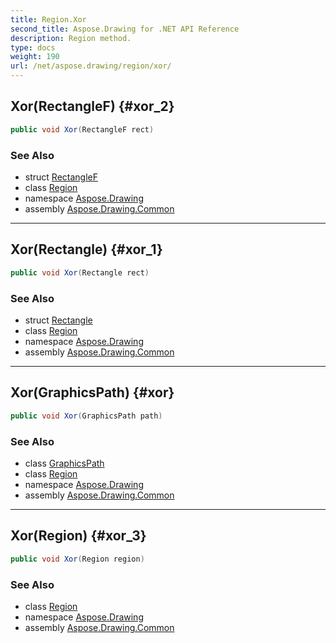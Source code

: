 ```yaml
---
title: Region.Xor
second_title: Aspose.Drawing for .NET API Reference
description: Region method. 
type: docs
weight: 190
url: /net/aspose.drawing/region/xor/
---
```

## Xor(RectangleF) {#xor_2}

```csharp
public void Xor(RectangleF rect)
```

### See Also

* struct [RectangleF](../../rectanglef/)
* class [Region](../)
* namespace [Aspose.Drawing](../../region/)
* assembly [Aspose.Drawing.Common](../../../)

---

## Xor(Rectangle) {#xor_1}

```csharp
public void Xor(Rectangle rect)
```

### See Also

* struct [Rectangle](../../rectangle/)
* class [Region](../)
* namespace [Aspose.Drawing](../../region/)
* assembly [Aspose.Drawing.Common](../../../)

---

## Xor(GraphicsPath) {#xor}

```csharp
public void Xor(GraphicsPath path)
```

### See Also

* class [GraphicsPath](../../../aspose.drawing.drawing2d/graphicspath/)
* class [Region](../)
* namespace [Aspose.Drawing](../../region/)
* assembly [Aspose.Drawing.Common](../../../)

---

## Xor(Region) {#xor_3}

```csharp
public void Xor(Region region)
```

### See Also

* class [Region](../)
* namespace [Aspose.Drawing](../../region/)
* assembly [Aspose.Drawing.Common](../../../)



